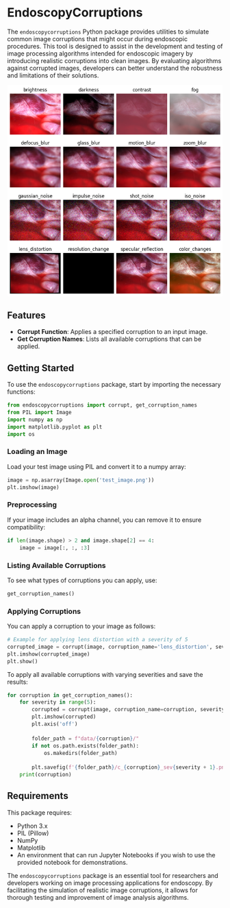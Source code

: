 # EndoscopyCorruptions

The `endoscopycorruptions` Python package provides utilities to simulate common image corruptions that might occur during endoscopic procedures. This tool is designed to assist in the development and testing of image processing algorithms intended for endoscopic imagery by introducing realistic corruptions into clean images. By evaluating algorithms against corrupted images, developers can better understand the robustness and limitations of their solutions.

![Alt text](https://raw.githubusercontent.com/Ivanrs297/endoscopycorruptions/main/assets/results.png "a title")



## Features

- **Corrupt Function**: Applies a specified corruption to an input image.
- **Get Corruption Names**: Lists all available corruptions that can be applied.

## Getting Started

To use the `endoscopycorruptions` package, start by importing the necessary functions:

```python
from endoscopycorruptions import corrupt, get_corruption_names
from PIL import Image
import numpy as np
import matplotlib.pyplot as plt
import os
```

### Loading an Image

Load your test image using PIL and convert it to a numpy array:

```python
image = np.asarray(Image.open('test_image.png'))
plt.imshow(image)
```

### Preprocessing

If your image includes an alpha channel, you can remove it to ensure compatibility:

```python
if len(image.shape) > 2 and image.shape[2] == 4:
    image = image[:, :, :3]
```

### Listing Available Corruptions

To see what types of corruptions you can apply, use:

```python
get_corruption_names()
```

### Applying Corruptions

You can apply a corruption to your image as follows:

```python
# Example for applying lens distortion with a severity of 5
corrupted_image = corrupt(image, corruption_name='lens_distortion', severity=5)
plt.imshow(corrupted_image)
plt.show()
```

To apply all available corruptions with varying severities and save the results:

```python
for corruption in get_corruption_names():
    for severity in range(5):
        corrupted = corrupt(image, corruption_name=corruption, severity=severity+1)
        plt.imshow(corrupted)
        plt.axis('off')
        
        folder_path = f"data/{corruption}/"
        if not os.path.exists(folder_path):
            os.makedirs(folder_path)

        plt.savefig(f'{folder_path}/c_{corruption}_sev{severity + 1}.png', bbox_inches='tight')
    print(corruption)
```

## Requirements

This package requires:

- Python 3.x
- PIL (Pillow)
- NumPy
- Matplotlib
- An environment that can run Jupyter Notebooks if you wish to use the provided notebook for demonstrations.


The `endoscopycorruptions` package is an essential tool for researchers and developers working on image processing applications for endoscopy. By facilitating the simulation of realistic image corruptions, it allows for thorough testing and improvement of image analysis algorithms.
